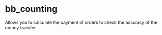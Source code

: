 # bb_counting
Allows you to calculate the payment of orders to check the accuracy of the money transfer
